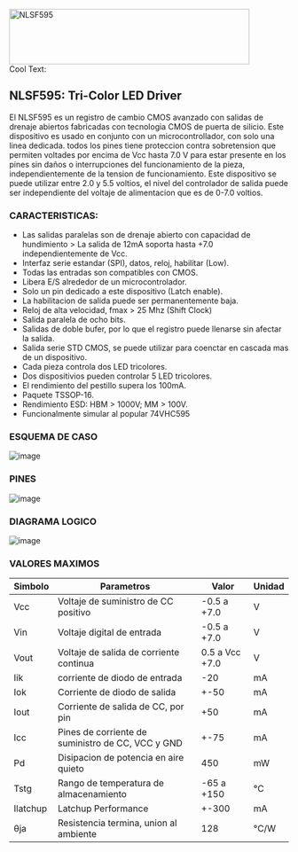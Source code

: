 <a href="https://cooltext.com"><img src="https://images.cooltext.com/5620455.png" width="433" height="100" alt="NLSF595" /></a> <br /><a href="http://es.cooltext.com" target="_top"><img src="https://cooltext.com/images/ct_pixel.gif" width="80" height="15" alt="Cool Text: Generador de Logotipos y Gráficos." border="0" /></a>

## NLSF595: Tri-Color LED Driver
El NLSF595 es un registro de cambio CMOS avanzado con salidas de drenaje abiertos fabricadas con tecnologia CMOS de puerta de silicio. Este dispositivo es usado en conjunto con un microcontrollador, con solo una linea dedicada. todos los pines tiene proteccion contra sobretension que permiten voltades por encima de Vcc hasta 7.0 V para estar presente en los pines sin daños o interrupciones del funcionamiento de la pieza, independientemente de la tension de funcionamiento. Este dispositivo se puede utilizar entre 2.0 y 5.5 voltios, el nivel del controlador de salida puede ser independiente del voltaje de alimentacion que es de 0-7.0 voltios.

### CARACTERISTICAS:
- Las salidas paralelas son de drenaje abierto con capacidad de hundimiento > La salida de 12mA soporta hasta +7.0 independientemente de Vcc.
- Interfaz serie estandar (SPI), datos, reloj, habilitar (Low).
- Todas las entradas son compatibles con CMOS.
- Libera E/S alrededor de un microcontrolador.
- Solo un pin dedicado a este dispositivo (Latch enable).
- La habilitacion de salida puede ser permanentemente baja.
- Reloj de alta velocidad, fmax > 25 Mhz (Shift Clock)
- Salida paralela de ocho bits.
- Salidas de doble bufer, por lo que el registro puede llenarse sin afectar la salida.
- Salida serie STD CMOS, se puede utilizar para coenctar en cascada mas de un dispositivo.
- Cada pieza controla dos LED tricolores.
- Dos dispositivios pueden controlar 5 LED tricolores.
- El rendimiento del pestillo supera los 100mA.
- Paquete TSSOP-16.
- Rendimiento ESD: HBM > 1000V; MM > 100V.
- Funcionalmente simular al popular 74VHC595

### ESQUEMA DE CASO
![image](https://user-images.githubusercontent.com/57473019/191574574-c56abd9a-05c9-4fd6-9b3f-9f1c0cd93e96.png)

### PINES
![image](https://i.ibb.co/W5T0FZP/pines.png)

### DIAGRAMA LOGICO
![image](https://i.ibb.co/db3ycJt/diagrama-logico.png)

### VALORES MAXIMOS
| Simbolo  | Parametros                                        | Valor          | Unidad |
|----------|---------------------------------------------------|----------------|--------|
| Vcc      | Voltaje de suministro de CC positivo              | -0.5 a +7.0    | V      |
| Vin      | Voltaje digital de entrada                        | -0.5 a +7.0    | V      |
| Vout     | Voltaje de salida de corriente continua           | 0.5 a Vcc +7.0 | V      |
| Iik      | corriente de diodo de entrada                     | -20            | mA     |
| Iok      | Corriente de diodo de salida                      | +-50           | mA     |
| Iout     | Corriente de salida de CC, por pin                | +50            | mA     |
| Icc      | Pines de corriente de suministro de CC, VCC y GND | +-75           | mA     |
| Pd       | Disipacion de potencia en aire quieto             | 450            | mW     |
| Tstg     | Rango de temperatura de almacenamiento            | -65 a +150     | °C     |
| Ilatchup | Latchup Performance                               | +-300          | mA     |
| θja      | Resistencia termina, union al ambiente            | 128            | °C/W   |
